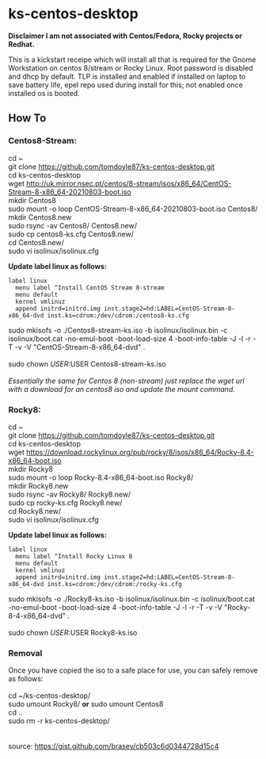 #  ks-centos-desktop
**Disclaimer I am not associated with Centos/Fedora, Rocky projects or Redhat.**

This is a kickstart receipe which will install all that is required for the Gnome Workstation on centos 8/stream or Rocky Linux. Root password is disabled and dhcp by default. TLP is installed and enabled if installed on laptop to save battery life, epel repo used during install for this; not enabled once installed os is booted. 

## How To

### Centos8-Stream:

cd ~<BR>
git clone https://github.com/tomdoyle87/ks-centos-desktop.git<BR>
cd ks-centos-desktop<BR>
wget http://uk.mirror.nsec.pt/centos/8-stream/isos/x86_64/CentOS-Stream-8-x86_64-20210803-boot.iso<BR>
mkdir Centos8<BR>
sudo mount -o loop CentOS-Stream-8-x86_64-20210803-boot.iso Centos8/<BR>
mkdir Centos8.new<BR>
sudo rsync -av Centos8/ Centos8.new/<BR>
sudo cp centos8-ks.cfg Centos8.new/<BR>
cd Centos8.new/<BR>
sudo vi isolinux/isolinux.cfg

**Update label linux as follows:**

    label linux
      menu label ^Install CentOS Stream 8-stream
      menu default 
      kernel vmlinuz
      append initrd=initrd.img inst.stage2=hd:LABEL=CentOS-Stream-8-x86_64-dvd inst.ks=cdrom:/dev/cdrom:/centos8-ks.cfg

sudo mkisofs -o ./Centos8-stream-ks.iso -b isolinux/isolinux.bin -c isolinux/boot.cat -no-emul-boot -boot-load-size 4 -boot-info-table -J -l -r -T -v -V "CentOS-Stream-8-x86_64-dvd" .<BR>
<BR>
sudo chown $USER:$USER Centos8-stream-ks.iso<BR>
<BR>
*Essentially the same for Centos 8 (non-stream) just replace the wget url with a download for an centos8 iso and update the mount command.*

### Rocky8:
  
cd ~<BR> 
git clone https://github.com/tomdoyle87/ks-centos-desktop.git<BR>
cd ks-centos-desktop<BR>
wget https://download.rockylinux.org/pub/rocky/8/isos/x86_64/Rocky-8.4-x86_64-boot.iso<BR>
mkdir Rocky8<BR>
sudo mount -o loop Rocky-8.4-x86_64-boot.iso Rocky8/<BR>
mkdir Rocky8.new<BR>
sudo rsync -av Rocky8/ Rocky8.new/<BR>
sudo cp rocky-ks.cfg Rocky8.new/<BR>
cd Rocky8.new/<BR>
sudo vi isolinux/isolinux.cfg

**Update label linux as follows:**

    label linux
      menu label ^Install Rocky Linux 8
      menu default 
      kernel vmlinuz
      append initrd=initrd.img inst.stage2=hd:LABEL=CentOS-Stream-8-x86_64-dvd inst.ks=cdrom:/dev/cdrom:/rocky-ks.cfg
 
sudo mkisofs -o ./Rocky8-ks.iso -b isolinux/isolinux.bin -c isolinux/boot.cat -no-emul-boot -boot-load-size 4 -boot-info-table -J -l -r -T -v -V "Rocky-8-4-x86_64-dvd" .<BR>
<BR>
sudo chown $USER:$USER Rocky8-ks.iso

### Removal
Once you have copied the iso to a safe place for use, you can safely remove as follows:<BR>
<BR>
cd ~/ks-centos-desktop/<BR>
sudo umount Rocky8/ **or** sudo umount Centos8<BR>
cd ..<BR>
sudo rm -r ks-centos-desktop/<BR>
<BR>
<BR>
source: https://gist.github.com/brasey/cb503c6d0344728d15c4

